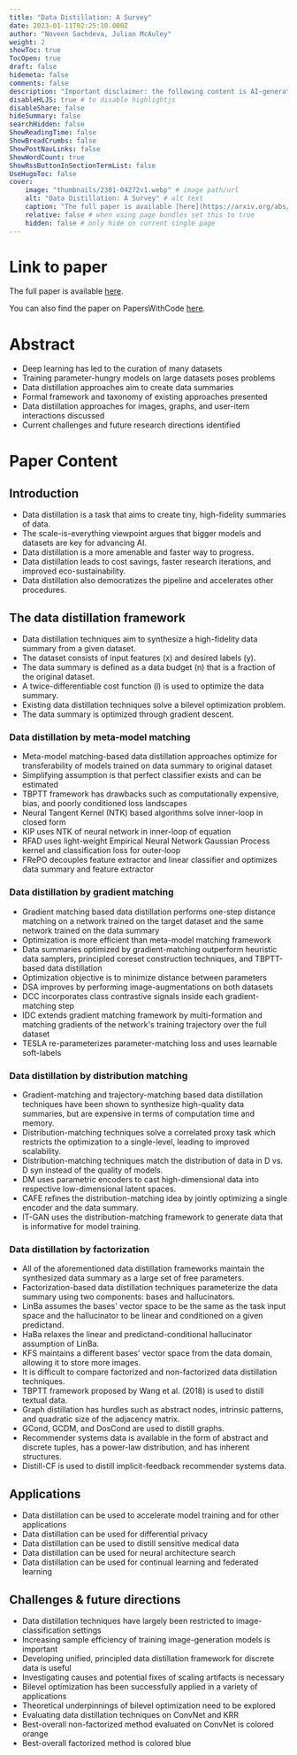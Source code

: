 ```yaml
---
title: "Data Distillation: A Survey"
date: 2023-01-11T02:25:10.000Z
author: "Noveen Sachdeva, Julian McAuley"
weight: 2
showToc: true
TocOpen: true
draft: false
hidemeta: false
comments: false
description: "Important disclaimer: the following content is AI-generated, please make sure to fact check the presented information by reading the full paper."
disableHLJS: true # to disable highlightjs
disableShare: false
hideSummary: false
searchHidden: false
ShowReadingTime: false
ShowBreadCrumbs: false
ShowPostNavLinks: false
ShowWordCount: true
ShowRssButtonInSectionTermList: false
UseHugoToc: false
cover:
    image: "thumbnails/2301-04272v1.webp" # image path/url
    alt: "Data Distillation: A Survey" # alt text
    caption: "The full paper is available [here](https://arxiv.org/abs/2301.04272)." # display caption under cover
    relative: false # when using page bundles set this to true
    hidden: false # only hide on current single page
---
```


# Link to paper
The full paper is available [here](https://arxiv.org/abs/2301.04272).

You can also find the paper on PapersWithCode [here](https://paperswithcode.com/paper/data-distillation-a-survey).

# Abstract
- Deep learning has led to the curation of many datasets
- Training parameter-hungry models on large datasets poses problems
- Data distillation approaches aim to create data summaries
- Formal framework and taxonomy of existing approaches presented
- Data distillation approaches for images, graphs, and user-item interactions discussed
- Current challenges and future research directions identified

# Paper Content

## Introduction
- Data distillation is a task that aims to create tiny, high-fidelity summaries of data.
- The scale-is-everything viewpoint argues that bigger models and datasets are key for advancing AI.
- Data distillation is a more amenable and faster way to progress.
- Data distillation leads to cost savings, faster research iterations, and improved eco-sustainability.
- Data distillation also democratizes the pipeline and accelerates other procedures.

## The data distillation framework
- Data distillation techniques aim to synthesize a high-fidelity data summary from a given dataset.
- The dataset consists of input features (x) and desired labels (y).
- The data summary is defined as a data budget (n) that is a fraction of the original dataset.
- A twice-differentiable cost function (l) is used to optimize the data summary.
- Existing data distillation techniques solve a bilevel optimization problem.
- The data summary is optimized through gradient descent.

### Data distillation by meta-model matching
- Meta-model matching-based data distillation approaches optimize for transferability of models trained on data summary to original dataset
- Simplifying assumption is that perfect classifier exists and can be estimated
- TBPTT framework has drawbacks such as computationally expensive, bias, and poorly conditioned loss landscapes
- Neural Tangent Kernel (NTK) based algorithms solve inner-loop in closed form
- KIP uses NTK of neural network in inner-loop of equation
- RFAD uses light-weight Empirical Neural Network Gaussian Process kernel and classification loss for outer-loop
- FRePO decouples feature extractor and linear classifier and optimizes data summary and feature extractor

### Data distillation by gradient matching
- Gradient matching based data distillation performs one-step distance matching on a network trained on the target dataset and the same network trained on the data summary
- Optimization is more efficient than meta-model matching framework
- Data summaries optimized by gradient-matching outperform heuristic data samplers, principled coreset construction techniques, and TBPTT-based data distillation
- Optimization objective is to minimize distance between parameters
- DSA improves by performing image-augmentations on both datasets
- DCC incorporates class contrastive signals inside each gradient-matching step
- IDC extends gradient matching framework by multi-formation and matching gradients of the network's training trajectory over the full dataset
- TESLA re-parameterizes parameter-matching loss and uses learnable soft-labels

### Data distillation by distribution matching
- Gradient-matching and trajectory-matching based data distillation techniques have been shown to synthesize high-quality data summaries, but are expensive in terms of computation time and memory.
- Distribution-matching techniques solve a correlated proxy task which restricts the optimization to a single-level, leading to improved scalability.
- Distribution-matching techniques match the distribution of data in D vs. D syn instead of the quality of models.
- DM uses parametric encoders to cast high-dimensional data into respective low-dimensional latent spaces.
- CAFE refines the distribution-matching idea by jointly optimizing a single encoder and the data summary.
- IT-GAN uses the distribution-matching framework to generate data that is informative for model training.

### Data distillation by factorization
- All of the aforementioned data distillation frameworks maintain the synthesized data summary as a large set of free parameters.
- Factorization-based data distillation techniques parameterize the data summary using two components: bases and hallucinators.
- LinBa assumes the bases' vector space to be the same as the task input space and the hallucinator to be linear and conditioned on a given predictand.
- HaBa relaxes the linear and predictand-conditional hallucinator assumption of LinBa.
- KFS maintains a different bases' vector space from the data domain, allowing it to store more images.
- It is difficult to compare factorized and non-factorized data distillation techniques.
- TBPTT framework proposed by Wang et al. (2018) is used to distill textual data.
- Graph distillation has hurdles such as abstract nodes, intrinsic patterns, and quadratic size of the adjacency matrix.
- GCond, GCDM, and DosCond are used to distill graphs.
- Recommender systems data is available in the form of abstract and discrete tuples, has a power-law distribution, and has inherent structures.
- Distill-CF is used to distill implicit-feedback recommender systems data.

## Applications
- Data distillation can be used to accelerate model training and for other applications
- Data distillation can be used for differential privacy
- Data distillation can be used to distill sensitive medical data
- Data distillation can be used for neural architecture search
- Data distillation can be used for continual learning and federated learning

## Challenges & future directions
- Data distillation techniques have largely been restricted to image-classification settings
- Increasing sample efficiency of training image-generation models is important
- Developing unified, principled data distillation framework for discrete data is useful
- Investigating causes and potential fixes of scaling artifacts is necessary
- Bilevel optimization has been successfully applied in a variety of applications
- Theoretical underpinnings of bilevel optimization need to be explored
- Evaluating data distillation techniques on ConvNet and KRR
- Best-overall non-factorized method evaluated on ConvNet is colored orange
- Best-overall factorized method is colored blue
